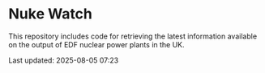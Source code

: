 # Nuke Watch

This repository includes code for retrieving the latest information available on the output of EDF nuclear power plants in the UK.

Last updated: 2025-08-05 07:23